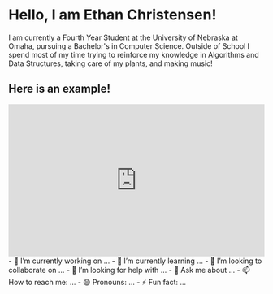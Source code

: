 <html>
  <h1>Hello, I am Ethan Christensen!</h1>
  <p>I am currently a Fourth Year Student at the University of Nebraska at Omaha, pursuing a Bachelor's in Computer Science. Outside of School I spend most of my time trying to reinforce my knowledge in Algorithms and Data Structures, taking care of my plants, and making music!</p>
  <h2>Here is an example!</h2>
  <iframe width="100%" height="300" scrolling="no" frameborder="no" allow="autoplay" src="https://w.soundcloud.com/player/?url=https%3A//api.soundcloud.com/tracks/1066167061&color=%23ff5500&auto_play=false&hide_related=false&show_comments=true&show_user=true&show_reposts=false&show_teaser=true&visual=true"></iframe>
 </html>
- 🔭 I’m currently working on ...
- 🌱 I’m currently learning ...
- 👯 I’m looking to collaborate on ...
- 🤔 I’m looking for help with ...
- 💬 Ask me about ...
- 📫 How to reach me: ...
- 😄 Pronouns: ...
- ⚡ Fun fact: ...

